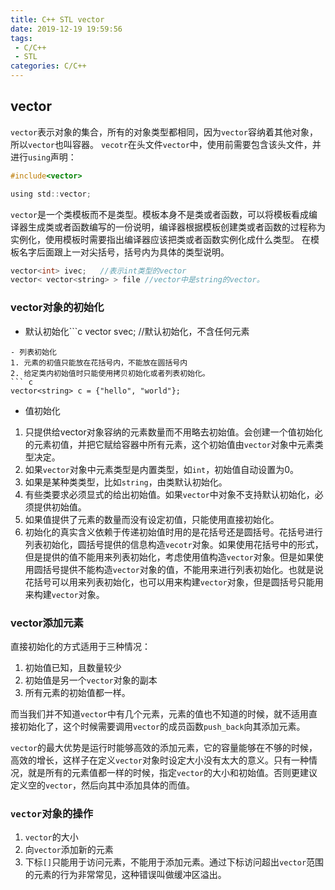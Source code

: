 ```yaml
---
title: C++ STL vector
date: 2019-12-19 19:59:56
tags:
 - C/C++
 - STL
categories: C/C++
---
```


## vector
`vector`表示对象的集合，所有的对象类型都相同，因为`vector`容纳着其他对象，所以`vector`也叫容器。
`vecotr`在头文件`vector`中，使用前需要包含该头文件，并进行`using`声明：
``` c
#include<vector>

using std::vector;
```
`vector`是一个类模板而不是类型。模板本身不是类或者函数，可以将模板看成编译器生成类或者函数编写的一份说明，编译器根据模板创建类或者函数的过程称为实例化，使用模板时需要指出编译器应该把类或者函数实例化成什么类型。
在模板名字后面跟上一对尖括号，括号内为具体的类型说明。
``` c
vector<int> ivec;   //表示int类型的vector
vector< vector<string> > file //vector中是string的vector。
```

### vector对象的初始化
- 默认初始化```c
vector<string> svec;    //默认初始化，不含任何元素
```
- 列表初始化
1. 元素的初值只能放在花括号内，不能放在圆括号内
2. 给定类内初始值时只能使用拷贝初始化或者列表初始化。
``` c
vector<string> c = {"hello", "world"};
```
- 值初始化
1. 只提供给vector对象容纳的元素数量而不用略去初始值。会创建一个值初始化的元素初值，并把它赋给容器中所有元素，这个初始值由`vector`对象中元素类型决定。
2. 如果`vector`对象中元素类型是内置类型，如`int`，初始值自动设置为0。
3. 如果是某种类类型，比如`string`，由类默认初始化。
4. 有些类要求必须显式的给出初始值。如果`vector`中对象不支持默认初始化，必须提供初始值。
5. 如果值提供了元素的数量而没有设定初值，只能使用直接初始化。
6. 初始化的真实含义依赖于传递初始值时用的是花括号还是圆括号。花括号进行列表初始化，圆括号提供的信息构造`vecotr`对象。如果使用花括号中的形式，但是提供的值不能用来列表初始化，考虑使用值构造`vector`对象。但是如果使用圆括号提供不能构造`vector`对象的值，不能用来进行列表初始化。也就是说花括号可以用来列表初始化，也可以用来构建`vector`对象，但是圆括号只能用来构建`vector`对象。


### vector添加元素
直接初始化的方式适用于三种情况：
1. 初始值已知，且数量较少
2. 初始值是另一个`vector`对象的副本
3. 所有元素的初始值都一样。

而当我们并不知道`vector`中有几个元素，元素的值也不知道的时候，就不适用直接初始化了，这个时候需要调用`vector`的成员函数`push_back`向其添加元素。

`vector`的最大优势是运行时能够高效的添加元素，它的容量能够在不够的时候，高效的增长，这样子在定义`vector`对象时设定大小没有太大的意义。只有一种情况，就是所有的元素值都一样的时候，指定`vector`的大小和初始值。否则更建议定义空的`vector`，然后向其中添加具体的而值。

### `vector`对象的操作
1. `vector`的大小
2. 向`vector`添加新的元素
3. 下标`[]`只能用于访问元素，不能用于添加元素。通过下标访问超出`vector`范围的元素的行为非常常见，这种错误叫做缓冲区溢出。


